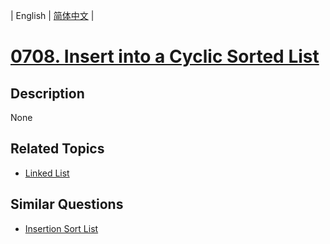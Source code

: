 
| English | [简体中文](README.md) |
# [0708. Insert into a Cyclic Sorted List](https://leetcode-cn.com/problems/insert-into-a-cyclic-sorted-list/)
## Description
None
## Related Topics
- [Linked List](https://leetcode-cn.com/tag/linked-list)
## Similar Questions
- [Insertion Sort List](../insertion-sort-list/README_EN.md)
